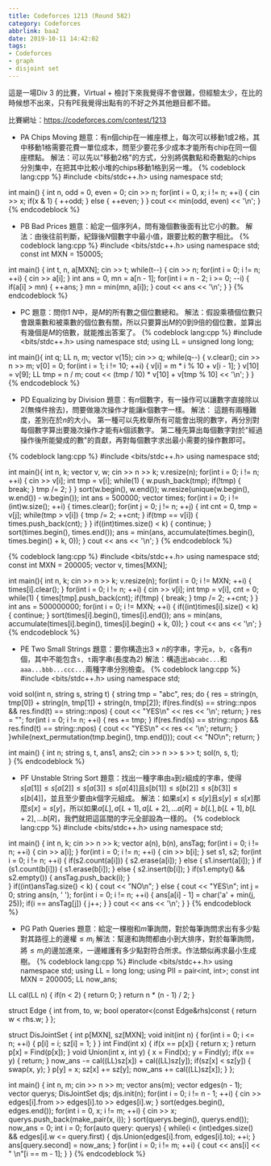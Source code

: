 ```yaml
---
title: Codeforces 1213 (Round 582)
category: Codeforces
abbrlink: baa2
date: 2019-10-11 14:42:02
tags:
- Codeforces
- graph
- disjoint set
---
```

這是一場Div 3 的比賽，Virtual + 檢討下來我覺得不會很難，但經驗太少，在比的時候想不出來，只有PE我覺得出點有的不好之外其他題目都不錯。
<!-- more -->
比賽網址：https://codeforces.com/contest/1213

* PA Chips Moving
題意：有n個chip在一維座標上，每次可以移動1或2格，其中移動1格需要花費一單位成本，問至少要花多少成本才能所有chip在同一個座標點。
解法：可以先以"移動2格"的方式，分別將偶數點和奇數點的chips分別集中，在把其中比較小堆的chips移動1格到另一堆。
{% codeblock lang:cpp %}
#include <bits/stdc++.h>
using namespace std;
 
int main()
{
    int n, odd = 0, even = 0;
    cin >> n;
    for(int i = 0, x; i != n; ++i)
    {
        cin >> x;
        if(x & 1)
        {
            ++odd;
        }
        else
        {
            ++even;
        }
    }
    cout << min(odd, even) << '\n';
}
{% endcodeblock %}

* PB Bad Prices
題意：給定一個序列$A$，問有幾個數後面有比它小的數。
解法：由後往前判斷，紀錄後$N$個數字中最小值，跟要比較的數字相比。
{% codeblock lang:cpp %}
#include <bits/stdc++.h>
using namespace std;
const int MXN = 150005;
 
int main()
{
    int t, n, a[MXN];
    cin >> t;
    while(t--)
    {
        cin >> n;
        for(int i = 0; i != n; ++i)
        {
            cin >> a[i];
        }
        int ans = 0, mn = a[n - 1];
        for(int i = n - 2; i >= 0; --i)
        {
            if(a[i] > mn)
            {
                ++ans;
            }
            mn = min(mn, a[i]);
        }
        cout << ans << '\n';
    }
}
{% endcodeblock %}

* PC
題意：問你$1~N$中，是$M$的所有數之個位數總和。
解法：假設乘積個位數只會跟乘數和被乘數的個位數有關，所以只要算出$M$的$0$到$9$倍的個位數，並算出有幾個是$M$的倍數，就能推出答案了。
{% codeblock lang:cpp %}
#include <bits/stdc++.h>
using namespace std;
using LL = unsigned long long;
 
int main(){
    int q;
    LL n, m;
    vector<LL> v(15);
    cin >> q;
    while(q--)
    {
        v.clear();
        cin >> n >> m;
        v[0] = 0;
        for(int i = 1; i != 10; ++i)
        {
            v[i] = m * i % 10 + v[i - 1];
        }
        v[10] = v[9];
        LL tmp = n / m;
        cout << (tmp / 10) * v[10] + v[tmp % 10] << '\n';
    }
}
{% endcodeblock %}

* PD Equalizing by Division
題意：有$n$個數字，有一操作可以讓數字直接除以2(無條件捨去)，問要做幾次操作才能讓$k$個數字一樣。
解法：
這題有兩種難度，差別在於$n$的大小。
第一種可以先枚舉所有可能會出現的數字，再分別對每個數字算出要幾次操作才能有$k$個該數字。
第二種先算出每個數字對於"經過操作後所能變成的數"的貢獻，再對每個數字求出最小需要的操作數即可。

{% codeblock lang:cpp %}
#include <bits/stdc++.h>
using namespace std;
 
int main(){
    int n, k;
    vector<int> v, w;
    cin >> n >> k;
    v.resize(n);
    for(int i = 0; i != n; ++i)
    {
        cin >> v[i];
        int tmp = v[i];
        while(1)
        {
            w.push_back(tmp);
            if(!tmp)
            {
                break;
            }
            tmp /= 2;
        }
    }
    sort(w.begin(), w.end());
    w.resize(unique(w.begin(), w.end()) - w.begin());
    int ans = 500000;
    vector<int> times;
    for(int i = 0; i != (int)w.size(); ++i)
    {
        times.clear();
        for(int j = 0; j != n; ++j)
        {
            int cnt = 0, tmp = v[j];
            while(tmp > v[i])
            {
                tmp /= 2;
                ++cnt;
            }
            if(tmp == v[i])
            {
                times.push_back(cnt);
            }
        }
        if((int)times.size() < k)
        {
            continue;
        }
        sort(times.begin(), times.end());
        ans = min(ans, accumulate(times.begin(), times.begin() + k, 0));
    }
    cout << ans << '\n';
}
{% endcodeblock %}

{% codeblock lang:cpp %}
#include <bits/stdc++.h>
using namespace std;
const int MXN = 200005;
vector<int> v, times[MXN];
 
int main(){
    int n, k;
    cin >> n >> k;
    v.resize(n);
    for(int i = 0; i != MXN; ++i)
    {
        times[i].clear();
    }
    for(int i = 0; i != n; ++i)
    {
        cin >> v[i];
        int tmp = v[i], cnt = 0;
        while(1)
        {
            times[tmp].push_back(cnt);
            if(!tmp)
            {
                break;
            }
            tmp /= 2;
            ++cnt;
        }
    }
    int ans = 500000000;
    for(int i = 0; i != MXN; ++i)
    {
        if((int)times[i].size() < k)
        {
            continue;
        }
        sort(times[i].begin(), times[i].end());
        ans = min(ans, accumulate(times[i].begin(), times[i].begin() + k, 0));
    }
    cout << ans << '\n';
}
{% endcodeblock %}

* PE Two Small Strings
題意：要你構造出$3\times n$的字串，字元`a, b, c`各有$n$個，其中不能包含`s, t`兩字串(長度為2)
解法：構造出`abcabc...`和`aaa...bbb...ccc...`兩種字串分別檢查。
{% codeblock lang:cpp %}
#include <bits/stdc++.h>
using namespace std;
 
void sol(int n, string s, string t)
{
    string tmp = "abc", res;
    do
    {
        res = string(n, tmp[0]) + string(n, tmp[1]) + string(n, tmp[2]);
        if(res.find(s) == string::npos && res.find(t) == string::npos)
        {
            cout << "YES\n" << res << '\n';
            return;
        }
        res = "";
        for(int i = 0; i != n; ++i)
        {
            res += tmp;
        }
        if(res.find(s) == string::npos && res.find(t) == string::npos)
        {
            cout << "YES\n" << res << '\n';
            return;
        }
    }while(next_permutation(tmp.begin(), tmp.end()));
    cout << "NO\n";
    return;
}
 
int main()
{
    int n;
    string s, t, ans1, ans2;
    cin >> n >> s >> t;
    sol(n, s, t);    
}
{% endcodeblock %}

* PF Unstable String Sort
題意：找出一種字串由`a`到`z`組成的字串，使得$s[a[1]]\leq s[a[2]]\leq s[a[3]]\leq s[a[4]]$且$s[b[1]]\leq s[b[2]]\leq s[b[3]]\leq s[b[4]]$，並且至少要由$k$個字元組成。
解法：如果$s[x]\leq s[y]$且$s[y]\leq s[x]$那麼$s[x]=s[y]$，所以如果$a[L], a[L+1], a[L+2], ... a[R]=b[L], b[L+1], b[L+2], ... b[R]$，我們就把這區間的字元全部設為一樣的。
{% codeblock lang:cpp %}
#include <bits/stdc++.h>
using namespace std;
 
int main()
{
    int n, k;
    cin >> n >> k;
    vector<int> a(n), b(n), ansTag;
    for(int i = 0; i != n; ++i)
    {
        cin >> a[i];
    }
    for(int i = 0; i != n; ++i)
    {
        cin >> b[i];
    }
    set<int> s1, s2;
    for(int i = 0; i != n; ++i)
    {
        if(s2.count(a[i]))
        {
            s2.erase(a[i]);
        }
        else
        {
            s1.insert(a[i]);
        }
        if (s1.count(b[i]))
        {
            s1.erase(b[i]);
        }
        else
        {
            s2.insert(b[i]);
        }
        if(s1.empty() && s2.empty())
        {
            ansTag.push_back(i);
        }        
    }
    if((int)ansTag.size() < k)
    {
        cout << "NO\n";
    }
    else
    {
        cout << "YES\n";
        int j = 0;
        string ans(n, ' ');
        for(int i = 0; i != n; ++i)
        {
            ans[a[i] - 1] = char('a' + min(j, 25));
            if(i == ansTag[j])
            {
                j++;
            }
        }
        cout << ans << '\n';
    }
}
{% endcodeblock %}

* PG Path Queries
題意：給定一棵樹和$m$筆詢問，對於每筆詢問求出有多少點對其路徑上的邊權$\leq m_i$
解法：幫邊和詢問都由小到大排序，對於每筆詢問，將$\leq m_i$的邊加進來，一邊維護有多少點對符合所求。作法類似再求最小生成樹。
{% codeblock lang:cpp %}
#include <bits/stdc++.h>
using namespace std;
using LL = long long;
using PII = pair<int, int>;
const int MXN = 200005;
LL now_ans;
 
LL cal(LL n)
{
    if(n < 2)
    {
        return 0;
    }
    return n * (n - 1) / 2;
}
 
struct Edge
{
    int from, to, w;
    bool operator<(const Edge&rhs)const
    {
        return w < rhs.w;
    }
};
 
struct DisJointSet
{
    int p[MXN], sz[MXN];
    void init(int n)
    {
        for(int i = 0; i <= n; ++i)
        {
            p[i] = i;
            sz[i] = 1;
        }
    }
    int Find(int x)
    {
        if(x == p[x])
        {
            return x;
        }
        return p[x] = Find(p[x]);
    }
    void Union(int x, int y)
    {
        x = Find(x);
        y = Find(y);
        if(x == y)
        {
            return;
        }
        now_ans -= cal((LL)sz[x]) + cal((LL)sz[y]);
        if(sz[x] < sz[y])
        {
            swap(x, y);
        }
        p[y] = x;
        sz[x] += sz[y];
        now_ans += cal((LL)sz[x]);
    }
};
 
int main()
{
    int n, m;
    cin >> n >> m;
    vector<LL> ans(m);
    vector<Edge> edges(n - 1);
    vector<PII> querys;
    DisJointSet djs;
    djs.init(n);
    for(int i = 0; i != n - 1; ++i)
    {
        cin >> edges[i].from >> edges[i].to >> edges[i].w;
    }
    sort(edges.begin(), edges.end());
    for(int i = 0, x; i != m; ++i)
    {
        cin >> x;
        querys.push_back(make_pair(x, i));
    }
    sort(querys.begin(), querys.end());
    now_ans = 0;
    int i = 0;
    for(auto query: querys)
    {
        while(i < (int)edges.size() && edges[i].w <= query.first)
        {
            djs.Union(edges[i].from, edges[i].to);
            ++i;
        }
        ans[query.second] = now_ans;
    }
    for(int i = 0; i != m; ++i)
    {
        cout << ans[i] << " \n"[i == m - 1];
    }
}
{% endcodeblock %}